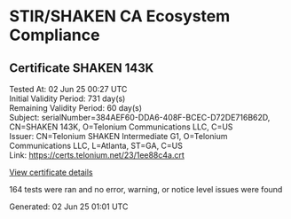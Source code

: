 # STIR/SHAKEN CA Ecosystem Compliance

## Certificate SHAKEN 143K

Tested At: 02 Jun 25 00:27 UTC\
Initial Validity Period: 731 day(s)\
Remaining Validity Period: 60 day(s)\
Subject: serialNumber=384AEF60-DDA6-408F-BCEC-D72DE716B62D, CN=SHAKEN 143K, O=Telonium Communications LLC, C=US\
Issuer: CN=Telonium SHAKEN Intermediate G1, O=Telonium Communications LLC, L=Atlanta, ST=GA, C=US\
Link: https://certs.telonium.net/23/1ee88c4a.crt

[View certificate details](https://x509.io/?cert=MIICzzCCAnSgAwIBAgIQHx99CzQrpsZcO0KKRPRqHjAKBggqhkjOPQQDAjB8MQswCQYDVQQGEwJVUzELMAkGA1UECAwCR0ExEDAOBgNVBAcMB0F0bGFudGExJDAiBgNVBAoMG1RlbG9uaXVtIENvbW11bmljYXRpb25zIExMQzEoMCYGA1UEAwwfVGVsb25pdW0gU0hBS0VOIEludGVybWVkaWF0ZSBHMTAeFw0yMzA4MDExNzE3MTdaFw0yNTA3MzExNzE4MTdaMHgxCzAJBgNVBAYTAlVTMSQwIgYDVQQKExtUZWxvbml1bSBDb21tdW5pY2F0aW9ucyBMTEMxFDASBgNVBAMTC1NIQUtFTiAxNDNLMS0wKwYDVQQFEyQzODRBRUY2MC1EREE2LTQwOEYtQkNFQy1ENzJERTcxNkI2MkQwWTATBgcqhkjOPQIBBggqhkjOPQMBBwNCAAQALTUypOAu9iJAhgo4Xu5KgCgyZjlR8%2FKKpRhQQz6w%2Ff94EpehWEfH23DdJ87JhdnbBTc4BT%2BdTyMrqBPjemcCo4HbMIHYMA4GA1UdDwEB%2FwQEAwIHgDAMBgNVHRMBAf8EAjAAMB0GA1UdDgQWBBRNpQ26LWql6IrTG24%2BhAG4zi%2FBQDAfBgNVHSMEGDAWgBSqJLv%2FFHVAeS2Hb%2BgNQXfKu82IsDAXBgNVHSAEEDAOMAwGCmCGSAGG%2FwkBAQMwRwYDVR0fBEAwPjA8oDqgOIY2aHR0cHM6Ly9hdXRoZW50aWNhdGUtYXBpLmljb25lY3Rpdi5jb20vZG93bmxvYWQvdjEvY3JsMBYGCCsGAQUFBwEaBAowCKAGFgQxNDNLMAoGCCqGSM49BAMCA0kAMEYCIQC%2BYoYzb4bOAiJ9C1TqvgICTj%2BLVs%2Fqr8mIDxn%2FZcuKfQIhAJjsFx5VpRne8D0m24TxSIRsBzUWOwtVyWQ5pxku3b7w)

164 tests were ran and no error, warning, or notice level issues were found


Generated: 02 Jun 25 01:01 UTC